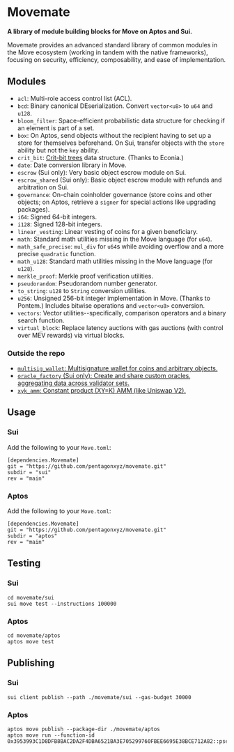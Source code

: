 # Movemate

**A library of module building blocks for Move on Aptos and Sui.**

Movemate provides an advanced standard library of common modules in the Move ecosystem (working in tandem with the native frameworks), focusing on security, efficiency, composability, and ease of implementation.

## Modules

* `acl`: Multi-role access control list (ACL).
* `bcd`: Binary canonical DEserialization. Convert `vector<u8>` to `u64` and `u128`.
* `bloom_filter`: Space-efficient probabilistic data structure for checking if an element is part of a set.
* `box`: On Aptos, send objects without the recipient having to set up a store for themselves beforehand. On Sui, transfer objects with the `store` ability but not the `key` ability.
* `crit_bit`: [Crit-bit trees](https://cr.yp.to/critbit.html) data structure. (Thanks to Econia.)
* `date`: Date conversion library in Move.
* `escrow` (Sui only): Very basic object escrow module on Sui.
* `escrow_shared` (Sui only): Basic object escrow module with refunds and arbitration on Sui.
* `governance`: On-chain coinholder governance (store coins and other objects; on Aptos, retrieve a `signer` for special actions like upgrading packages).
* `i64`: Signed 64-bit integers.
* `i128`: Signed 128-bit integers.
* `linear_vesting`: Linear vesting of coins for a given beneficiary.
* `math`: Standard math utilities missing in the Move language (for `u64`).
* `math_safe_precise`: `mul_div` for `u64`s while avoiding overflow and a more precise `quadratic` function.
* `math_u128`: Standard math utilities missing in the Move language (for `u128`).
* `merkle_proof`: Merkle proof verification utilities.
* `pseudorandom`: Pseudorandom number generator.
* `to_string`: `u128` to `String` conversion utilities.
* `u256`: Unsigned 256-bit integer implementation in Move. (Thanks to Pontem.) Includes bitwise operations and `vector<u8>` conversion.
* `vectors`: Vector utilities--specifically, comparison operators and a binary search function.
* `virtual_block`: Replace latency auctions with gas auctions (with control over MEV rewards) via virtual blocks.

### Outside the repo

* [`multisig_wallet`: Multisignature wallet for coins and arbitrary objects.](https://github.com/pentagonxyz/multisig-wallet-move)
* [`oracle_factory` (Sui only): Create and share custom oracles, aggregating data across validator sets.](https://github.com/pentagonxyz/move-oracles)
* [`xyk_amm`: Constant product (XY=K) AMM (like Uniswap V2).](https://github.com/pentagonxyz/xyk-amm-move)

## Usage

### Sui

Add the following to your `Move.toml`:

```
[dependencies.Movemate]
git = "https://github.com/pentagonxyz/movemate.git"
subdir = "sui"
rev = "main"
```

### Aptos

Add the following to your `Move.toml`:

```
[dependencies.Movemate]
git = "https://github.com/pentagonxyz/movemate.git"
subdir = "aptos"
rev = "main"
```

## Testing

### Sui

```
cd movemate/sui
sui move test --instructions 100000
```

### Aptos

```
cd movemate/aptos
aptos move test
```

## Publishing

### Sui

```
sui client publish --path ./movemate/sui --gas-budget 30000
```

### Aptos

```
aptos move publish --package-dir ./movemate/aptos
aptos move run --function-id 0x3953993C1D8DFB8BAC2DA2F4DBA6521BA3E705299760FBEE6695E38BCE712A82::pseudorandom::init
```
